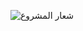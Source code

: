 ![شعار المشروع]([https://example.com/logo.png](https://github.com/naderwddah/MyCV/blob/main/assets/img/p5.png))  

